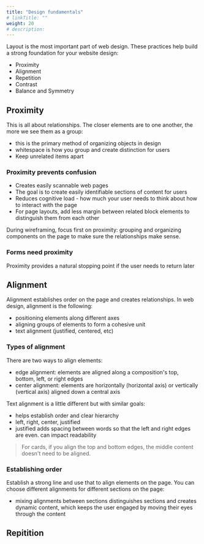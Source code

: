 ```yaml
---
title: "Design fundamentals"
# linkTitle: ""
weight: 20
# description:
---
```


Layout is the most important part of web design. These practices help build a strong foundation for your website design:
- Proximity
- Alignment
- Repetition
- Contrast
- Balance and Symmetry

## Proximity

This is all about relationships. The closer elements are to one another, the more we see them as a group:
- this is the primary method of organizing objects in design
- whitespace is how you group and create distinction for users
- Keep unrelated items apart

### Proximity prevents confusion
- Creates easily scannable web pages
- The goal is to create easily identifiable sections of content for users
- Reduces cognitive load - how much your user needs to think about how to interact with the page
- For page layouts, add less margin between related block elements to distinguish them from each other

During wireframing, focus first on proximity: grouping and organizing components on the page to make sure the relationships make sense.

### Forms need proximity
Proximity provides a natural stopping point if the user needs to return later

## Alignment

Alignment establishes order on the page and creates relationships. In web design, alignment is the following:
- positioning elements along different axes
- aligning groups of elements to form a cohesive unit
- text alignment (justified, centered, etc)

### Types of alignment

There are two ways to align elements:
- edge alignment: elements are aligned along a composition's top, bottom, left, or right edges
- center alignment: elements are horizontally (horizontal axis) or vertically (vertical axis) aligned down a central axis

Text alignment is a little different but with similar goals:
- helps establish order and clear hierarchy
- left, right, center, justified
- justified adds spacing between words so that the left and right edges are even. can impact readability

> For cards, if you align the top and bottom edges, the middle content doesn't need to be aligned.

### Establishing order

Establish a strong line and use that to align elements on the page. You can choose different alignments for different sections on the page:
- mixing alignments between sections distinguishes sections and creates dynamic content, which keeps the user engaged by moving their eyes through the content

## Repitition

